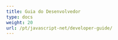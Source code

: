 ```yaml
---
title: Guia do Desenvolvedor
type: docs
weight: 20
url: /pt/javascript-net/developer-guide/
---
```

